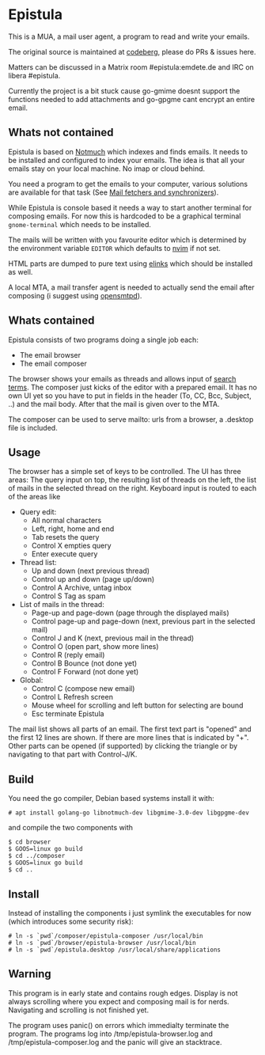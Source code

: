 Epistula
==

This is a MUA, a mail user agent, a program to read and write your emails.

The original source is maintained at [codeberg](https://codeberg.org/mdt/epistula), please do PRs & issues here.

Matters can be discussed in a Matrix room #epistula:emdete.de and IRC on libera #epistula.

Currently the project is a bit stuck cause go-gmime doesnt support the functions needed to add attachments and go-gpgme cant encrypt an entire email.

Whats not contained
--

Epistula is based on [Notmuch](https://notmuchmail.org/) which indexes and finds emails. It needs to be installed and configured to index your emails. The idea is that all your emails stay on your local machine. No imap or cloud behind.

You need a program to get the emails to your computer, various solutions are available for that task (See [Mail fetchers and synchronizers](https://notmuchmail.org/software/)).

While Epistula is console based it needs a way to start another terminal for composing emails. For now this is hardcoded to be a graphical terminal `gnome-terminal` which needs to be installed.

The mails will be written with you favourite editor which is determined by the environment variable `EDITOR` which defaults to [nvim](http://neovim.org/) if not set.

HTML parts are dumped to pure text using [elinks](http://elinks.cz/) which should be installed as well.

A local MTA, a mail transfer agent is needed to actually send the email after composing (i suggest using [opensmtpd](https://www.opensmtpd.org/)).

Whats contained
--

Epistula consists of two programs doing a single job each:

- The email browser
- The email composer

The browser shows your emails as threads and allows input of [search terms](https://notmuchmail.org/manpages/notmuch-search-terms-7/). The composer just kicks of the editor with a prepared email. It has no own UI yet so you have to put in fields in the header (To, CC, Bcc, Subject, ..) and the mail body. After that the mail is given over to the MTA.

The composer can be used to serve mailto: urls from a browser, a .desktop file is included.

Usage
--

The browser has a simple set of keys to be controlled. The UI has three areas: The query input on top, the resulting list of threads on the left, the list of mails in the selected thread on the right. Keyboard input is routed to each of the areas like

- Query edit:
	- All normal characters
	- Left, right, home and end
	- Tab resets the query
	- Control X empties query
	- Enter execute query
- Thread list:
	- Up and down (next previous thread)
	- Control up and down (page up/down)
	- Control A Archive, untag inbox
	- Control S Tag as spam
- List of mails in the thread:
	- Page-up and page-down (page through the displayed mails)
	- Control page-up and page-down (next, previous part in the selected mail)
	- Control J and K (next, previous mail in the thread)
	- Control O (open part, show more lines)
	- Control R (reply email)
	- Control B Bounce (not done yet)
	- Control F Forward (not done yet)
- Global:
	- Control C (compose new email)
	- Control L Refresh screen
	- Mouse wheel for scrolling and left button for selecting are bound
	- Esc terminate Epistula

The mail list shows all parts of an email. The first text part is "opened" and the first 12 lines are shown. If there are more lines that is indicated by "+". Other parts can be opened (if supported) by clicking the triangle or by navigating to that part with Control-J/K.

Build
--

You need the go compiler, Debian based systems install it with:

```
# apt install golang-go libnotmuch-dev libgmime-3.0-dev libgpgme-dev
```

and compile the two components with

```
$ cd browser
$ GOOS=linux go build
$ cd ../composer
$ GOOS=linux go build
$ cd ..
```

Install
--

Instead of installing the components i just symlink the executables for now (which introduces some security risk):

```
# ln -s `pwd`/composer/epistula-composer /usr/local/bin
# ln -s `pwd`/browser/epistula-browser /usr/local/bin
# ln -s `pwd`/epistula.desktop /usr/local/share/applications
```

Warning
--

This program is in early state and contains rough edges. Display is not always scrolling where you expect and composing mail is for nerds. Navigating and scrolling is not finished yet.

The program uses panic() on errors which immedialty terminate the program. The programs log into /tmp/epistula-browser.log and /tmp/epistula-composer.log and the panic will give an stacktrace.

